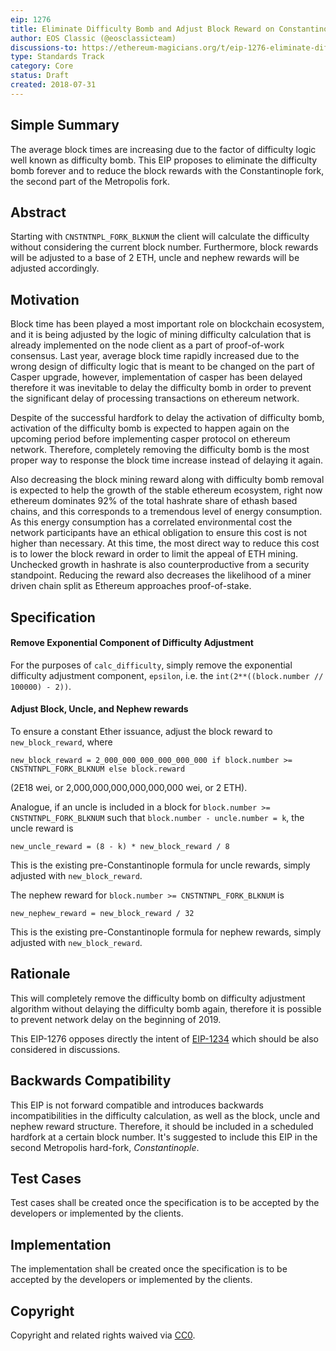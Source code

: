 ```yaml
---
eip: 1276
title: Eliminate Difficulty Bomb and Adjust Block Reward on Constantinople Shift
author: EOS Classic (@eosclassicteam)
discussions-to: https://ethereum-magicians.org/t/eip-1276-eliminate-difficulty-bomb-and-adjust-block-reward-on-constantinople-shift/908
type: Standards Track
category: Core
status: Draft
created: 2018-07-31
---
```


## Simple Summary
The average block times are increasing due to the factor of difficulty logic well known as difficulty bomb. This EIP proposes to eliminate the difficulty bomb forever and to reduce the block rewards with the Constantinople fork, the second part of the Metropolis fork.

## Abstract
Starting with `CNSTNTNPL_FORK_BLKNUM` the client will calculate the difficulty without considering the current block number. Furthermore, block rewards will be adjusted to a base of 2 ETH, uncle and nephew rewards will be adjusted accordingly.

## Motivation
Block time has been played a most important role on blockchain ecosystem, and it is being adjusted by the logic of mining difficulty calculation that is already implemented on the node client as a part of proof-of-work consensus. Last year, average block time rapidly increased due to the wrong design of difficulty logic that is meant to be changed on the part of Casper upgrade, however, implementation of casper has been delayed therefore it was inevitable to delay the difficulty bomb in order to prevent the significant delay of processing transactions on ethereum network.

Despite of the successful hardfork to delay the activation of difficulty bomb, activation of the difficulty bomb is expected to happen again on the upcoming period before implementing casper protocol on ethereum network. Therefore, completely removing the difficulty bomb is the most proper way to response the block time increase instead of delaying it again.

Also decreasing the block mining reward along with difficulty bomb removal is expected to help the growth of the stable ethereum ecosystem, right now ethereum dominates 92% of the total hashrate share of ethash based chains, and this corresponds to a tremendous level of energy consumption. As this energy consumption has a correlated environmental cost the network participants have an ethical obligation to ensure this cost is not higher than necessary. At this time, the most direct way to reduce this cost is to lower the block reward in order to limit the appeal of ETH mining. Unchecked growth in hashrate is also counterproductive from a security standpoint. Reducing the reward also decreases the likelihood of a miner driven chain split as Ethereum approaches proof-of-stake.

## Specification
#### Remove Exponential Component of Difficulty Adjustment
For the purposes of `calc_difficulty`, simply remove the exponential difficulty adjustment component, `epsilon`, i.e. the `int(2**((block.number // 100000) - 2))`.

#### Adjust Block, Uncle, and Nephew rewards
To ensure a constant Ether issuance, adjust the block reward to `new_block_reward`, where

    new_block_reward = 2_000_000_000_000_000_000 if block.number >= CNSTNTNPL_FORK_BLKNUM else block.reward

(2E18 wei, or 2,000,000,000,000,000,000 wei, or 2 ETH).

Analogue, if an uncle is included in a block for `block.number >= CNSTNTNPL_FORK_BLKNUM` such that `block.number - uncle.number = k`, the uncle reward is

    new_uncle_reward = (8 - k) * new_block_reward / 8

This is the existing pre-Constantinople formula for uncle rewards, simply adjusted with `new_block_reward`.

The nephew reward for `block.number >= CNSTNTNPL_FORK_BLKNUM` is

    new_nephew_reward = new_block_reward / 32

This is the existing pre-Constantinople formula for nephew rewards, simply adjusted with `new_block_reward`.

## Rationale
This will completely remove the difficulty bomb on difficulty adjustment algorithm without delaying the difficulty bomb again, therefore it is possible to prevent network delay on the beginning of 2019.

This EIP-1276 opposes directly the intent of [EIP-1234](./eip-1234.md) which should be also considered in discussions.

## Backwards Compatibility
This EIP is not forward compatible and introduces backwards incompatibilities in the difficulty calculation, as well as the block, uncle and nephew reward structure. Therefore, it should be included in a scheduled hardfork at a certain block number. It's suggested to include this EIP in the second Metropolis hard-fork, _Constantinople_.

## Test Cases
Test cases shall be created once the specification is to be accepted by the developers or implemented by the clients.

## Implementation
The implementation shall be created once the specification is to be accepted by the developers or implemented by the clients.

## Copyright
Copyright and related rights waived via [CC0](https://creativecommons.org/publicdomain/zero/1.0/).
